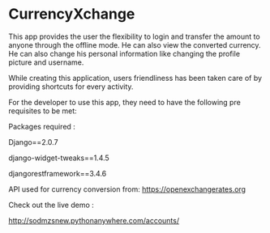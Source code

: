 # CurrencyXchange

This app provides the user the flexibility to login and transfer the amount to anyone through the offline mode. 
He can also view the converted currency. He can also change his personal information like changing the profile picture and username.


While creating this application, users friendliness has been taken care of by providing shortcuts for every activity.


For the developer to use this app, they need to have the following pre requisites to be met:

Packages required :

Django==2.0.7

django-widget-tweaks==1.4.5

djangorestframework==3.4.6

API used for currency conversion from:
https://openexchangerates.org


Check out the live demo :

http://sodmzsnew.pythonanywhere.com/accounts/

